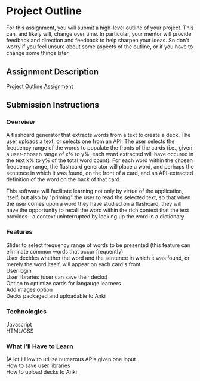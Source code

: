 # Project Outline
For this assignment, you will submit a high-level outline of your project. This can, and likely will, change over time. In particular, your mentor will provide feedback and direction and feedback to help sharpen your ideas. So don't worry if you feel unsure about some aspects of the outline, or if you have to change some things later.

## Assignment Description
[Project Outline Assignment](https://education.launchcode.org/liftoff/assignments/project-outline/)

## Submission Instructions

### Overview
A flashcard generator that extracts words from a text to create a deck. The user uploads a text, or selects one from an API. The user selects the frequency range of the words to populate the fronts of the cards (i.e., given a user-chosen range of x% to y%, each word extracted will have occured in the text x% to y% of the total word count). For each word within the chosen frequency range, the flashcard generator will place a word, and perhaps the sentence in which it was found, on the front of a card, and an API-extracted definition of the word on the back of that card.

This software will facilitate learning not only by virtue of the application, itself, but also by "priming" the user to read the selected text, so that when the user comes upon a word they have studied on a flashcard, they will have the opportunity to recall the word within the rich context that the text provides--a context uninterrupted by looking up the word in a dictionary.

### Features
Slider to select frequency range of words to be presented (this feature can eliminate common words that occur frequently)<br />
User decides whether the word and the sentence in which it was found, or merely the word itself, will appear on each card's front.<br />
User login<br />
User libraries (user can save their decks)<br />
Option to optimize cards for langauge learners<br />
Add images option<br />
Decks packaged and uploadable to Anki<br />

### Technologies
Javascript<br />
HTML/CSS<br />

### What I'll Have to Learn
(A lot.)
How to utilize numerous APIs given one input<br />
How to save user libraries<br />
How to upload decks to Anki <br />
